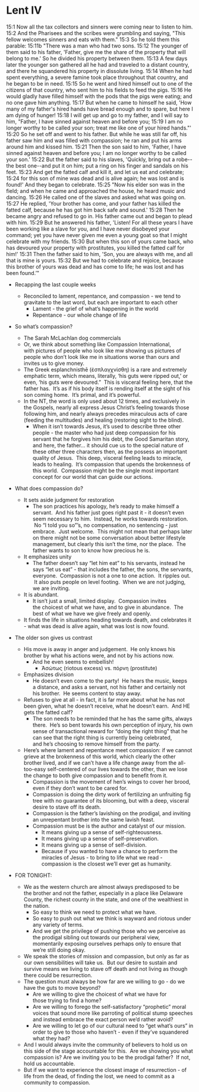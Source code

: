 # Lent IV

15:1 Now all the tax collectors and sinners were coming near to listen to him.
15:2 And the Pharisees and the scribes were grumbling and saying, "This fellow welcomes sinners and eats with them."
15:3 So he told them this parable:
15:11b "There was a man who had two sons.
15:12 The younger of them said to his father, 'Father, give me the share of the property that will belong to me.' So he divided his property between them.
15:13 A few days later the younger son gathered all he had and traveled to a distant country, and there he squandered his property in dissolute living.
15:14 When he had spent everything, a severe famine took place throughout that country, and he began to be in need.
15:15 So he went and hired himself out to one of the citizens of that country, who sent him to his fields to feed the pigs.
15:16 He would gladly have filled himself with the pods that the pigs were eating; and no one gave him anything.
15:17 But when he came to himself he said, 'How many of my father's hired hands have bread enough and to spare, but here I am dying of hunger!
15:18 I will get up and go to my father, and I will say to him, "Father, I have sinned against heaven and before you;
15:19 I am no longer worthy to be called your son; treat me like one of your hired hands."'
15:20 So he set off and went to his father. But while he was still far off, his father saw him and was filled with compassion; he ran and put his arms around him and kissed him.
15:21 Then the son said to him, 'Father, I have sinned against heaven and before you; I am no longer worthy to be called your son.'
15:22 But the father said to his slaves, 'Quickly, bring out a robe--the best one--and put it on him; put a ring on his finger and sandals on his feet.
15:23 And get the fatted calf and kill it, and let us eat and celebrate;
15:24 for this son of mine was dead and is alive again; he was lost and is found!' And they began to celebrate.
15:25 "Now his elder son was in the field; and when he came and approached the house, he heard music and dancing.
15:26 He called one of the slaves and asked what was going on.
15:27 He replied, 'Your brother has come, and your father has killed the fatted calf, because he has got him back safe and sound.'
15:28 Then he became angry and refused to go in. His father came out and began to plead with him.
15:29 But he answered his father, 'Listen! For all these years I have been working like a slave for you, and I have never disobeyed your command; yet you have never given me even a young goat so that I might celebrate with my friends.
15:30 But when this son of yours came back, who has devoured your property with prostitutes, you killed the fatted calf for him!'
15:31 Then the father said to him, 'Son, you are always with me, and all that is mine is yours.
15:32 But we had to celebrate and rejoice, because this brother of yours was dead and has come to life; he was lost and has been found.’"

* Recapping the last couple weeks
	* Reconciled to lament, repentance, and compassion - we tend to gravitate to the last word, but each are important to each other
		* Lament - the grief of what’s happening in the world
		* Repentance - our whole change of life
* So what’s compassion?
	* The Sarah McLachlan dog commercials
	* Or, we think about something like Compassion International, with pictures of people who look like mw showing us pictures of people who don’t look like me in situations worse than ours and invites us to give money.
	* The Greek esplanchnisthē (ἐσπλαγχνίσθη) is a rare and extremely emphatic term, which means, literally, ‘his guts were ripped out,’ or even, ‘his guts were devoured.”  This is visceral feeling here, that the father has.  It’s as if his body itself is rending itself at the sight of his son coming home.  It’s primal, and it’s powerful.
	* In the NT, the word is only used about 12 times, and exclusively in the Gospels, nearly all express Jesus Christ’s feeling towards those following him, and nearly always precedes miraculous acts of care (feeding the multitudes) and healing (restoring sight to the blind).
		* When it isn’t towards Jesus, it’s used to describe three other people - the master who had just deep compassion for his servant that he forgives him his debt, the Good Samaritan story, and here, the father… it should cue us to the special nature of these other three characters then, as the possess an important quality of Jesus.  This deep, visceral feeling leads to miracle, leads to healing.  It’s compassion that upends the brokenness of this world.  Compassion might be the single most important concept for our world that can guide our actions.
* What does compassion do?
	* It sets aside judgment for restoration
		* The son practices his apology, he’s ready to make himself a servant.  And his father just goes right past it - it doesn’t even seem necessary to him.  Instead, he works towards restoration.  No “I told you so”’s, no compensation, no sentencing - just embrace.  Just welcome.  This might not mean that perhaps later on there might not be some conversation about better lifestyle management, but clearly this isn’t the time, nor the place.  The father wants to son to know how precious he is.
	* It emphasizes unity
		* The father doesn’t say “let him eat” to his servants, instead he says “let us eat” - that includes the father, the sons, the servants, everyone.  Compassion is not a one to one action.  It ripples out.  It also puts people on level footing.  When we are not judging, we are inviting.
	* It is abundant.
		* It isn’t just a small, limited display.  Compassion invites the choicest of what we have, and to give in abundance.  The best of what we have we give freely and openly.
	* It finds the life in situations heading towards death, and celebrates it - what was dead is alive again, what was lost is now found.
* The older son gives us contrast
	* His move is away in anger and judgement.  He only knows his brother by what his actions were, and not by his actions now.
		* And he even seems to embellish!
			* Ἀσώτως (riotous excess) vs. πόρνη (prostitute)
	* Emphasizes division
		* He doesn’t even come to the party!  He hears the music, keeps a distance, and asks a servant, not his father and certainly not his brother.  He seems content to stay away.
	* Refuses to give at all - in fact, it is far more about what he has not been given, what he doesn’t receive, what he doesn’t earn.  And HE gets the fatted calf?
		* The son needs to be reminded that he has the same gifts, always there.  He’s so bent towards his own perception of injury, his own sense of transactional reward for “doing the right thing” that he can see that the right thing is currently being celebrated, and he’s choosing to remove himself from the party.
	* Here’s where lament and repentance meet compassion: if we cannot grieve at the brokenness of this world, which clearly the other brother lived, and if we can’t have a life change away from the all-too-easy self-centered of our lives towards the other, than we lose the change to both give compassion and to benefit from it.
		* Compassion is the movement of hen’s wings to cover her brood, even if they don’t want to be cared for.
		* Compassion is doing the dirty work of fertilizing an unfruiting fig tree with no guarantee of its blooming, but with a deep, visceral desire to stave off its death.
		* Compassion is the father’s lavishing on the prodigal, and inviting an unrepentant brother into the same lavish feast.
		* Compassion must be is the author and catalyst of our mission.
			* It means giving up a sense of self-righteousness.
			* It means giving up a sense of self-preservation.
			* It means giving up a sense of self-division.
			* Because if you wanted to have a chance to perform the miracles of Jesus - to bring to life what we read - compassion is the closest we’ll ever get as humanity.

* FOR TONIGHT:
	* We as the western church are almost always predisposed to be the brother and not the father, especially in a place like Delaware County, the richest county in the state, and one of the wealthiest in the nation.
		* So easy to think we need to protect what we have.
		* So easy to push out what we think is wayward and riotous under any variety of terms.
		* And we get the privilege of pushing those who we perceive as the prodigal sibling out towards our peripheral view, momentarily exposing ourselves perhaps only to ensure that we’re still doing okay.
	* We speak the stories of mission and compassion, but only as far as our own sensibilities will take us.  But our desire to sustain and survive means we living to stave off death and not living as though there could be resurrection.
	* The question must always be how far are we willing to go - do we have the guts to move beyond?
		* Are we willing to give the choicest of what we have for those trying to find a home?
		* Are we willing to forego the self-satisfactory “prophetic” moral voices that sound more like parroting of political stump speeches and instead embrace the exact person we’d rather avoid?
		* Are we willing to let go of our cultural need to “get what’s ours” in order to give to those who haven’t - even if they’ve squandered what they had?
	* And I would always invite the community of believers to hold us on this side of the stage accountable for this.  Are we showing you what compassion is? Are we inviting you to be the prodigal father?  If not, hold us accountable.
	* But if we want to experience the closest image of resurrection - of life from the dead, of finding the lost, we need to commit as a community to compassion.
